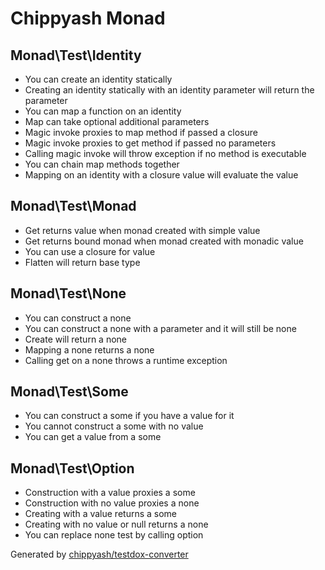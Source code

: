 # Chippyash Monad

## Monad\Test\Identity

*  You can create an identity statically
*  Creating an identity statically with an identity parameter will return the parameter
*  You can map a function on an identity
*  Map can take optional additional parameters
*  Magic invoke proxies to map method if passed a closure
*  Magic invoke proxies to get method if passed no parameters
*  Calling magic invoke will throw exception if no method is executable
*  You can chain map methods together
*  Mapping on an identity with a closure value will evaluate the value

## Monad\Test\Monad

*  Get returns value when monad created with simple value
*  Get returns bound monad when monad created with monadic value
*  You can use a closure for value
*  Flatten will return base type

## Monad\Test\None

*  You can construct a none
*  You can construct a none with a parameter and it will still be none
*  Create will return a none
*  Mapping a none returns a none
*  Calling get on a none throws a runtime exception

## Monad\Test\Some

*  You can construct a some if you have a value for it
*  You cannot construct a some with no value
*  You can get a value from a some

## Monad\Test\Option

*  Construction with a value proxies a some
*  Construction with no value proxies a none
*  Creating with a value returns a some
*  Creating with no value or null returns a none
*  You can replace none test by calling option


Generated by [chippyash/testdox-converter](https://github.com/chippyash/Testdox-Converter)